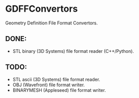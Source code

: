 # GDFFConvertors
Geometry Definition File Format Convertors.

## DONE:
* STL binary (3D Systems) file format reader (C++/Python).

## TODO:
* STL ascii (3D Systems) file format reader. 
* OBJ (Wavefront) file format writer.
* BINARYMESH (Appleseed) file format writer.


